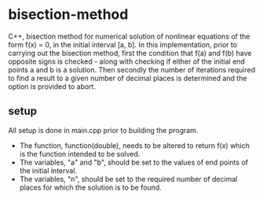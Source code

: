 # bisection-method
C++, bisection method for numerical solution of nonlinear equations of the form f(x) = 0, in the initial interval [a, b].
In this implementation, prior to carrying out the bisection method, first the condition that f(a) and f(b) have opposite signs is checked - along with checking if either of the initial end points a and b is a solution. Then secondly the number of iterations required to find a result to a given number of decimal places is determined and the option is provided to abort.

## setup
All setup is done in main.cpp prior to building the program.
- The function, function(double), needs to be altered to return f(x) which is the function intended to be solved.
- The variables, "a" and "b", should be set to the values of end points of the initial interval.
- The variables, "n", should be set to the required number of decimal places for which the solution is to be found.
